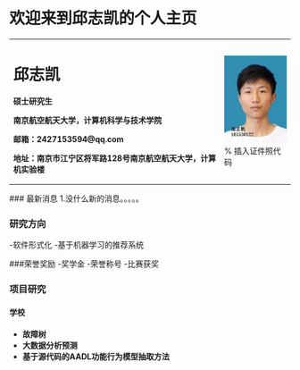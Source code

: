 # 欢迎来到邱志凯的个人主页
<table border="0">
  <tr>
    <td width="75%">
      <h1>邱志凯</h1>
      <p><b>硕士研究生</b></p>
      <p><b>南京航空航天大学，计算机科学与技术学院</b></p>
      <p><b>邮箱：2427153594@qq.com</b></p>
      <p><b>地址：南京市江宁区将军路128号南京航空航天大学，计算机实验楼</b></p>
    </td>
    <td width="25%">
      <img src="img/qzk.png" width="100%">      % 插入证件照代码
    </td>
  </tr>
</table>
### 最新消息
1.没什么新的消息。。。。。

### 研究方向
-软件形式化
-基于机器学习的推荐系统

###荣誉奖励
-奖学金
-荣誉称号
-比赛获奖

### 项目研究
#### 学校
- **故障树**
- **大数据分析预测**
- **基于源代码的AADL功能行为模型抽取方法**

